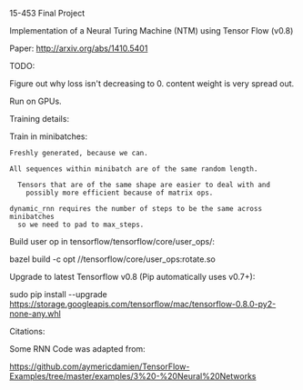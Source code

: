 15-453 Final Project

Implementation of a Neural Turing Machine (NTM) using Tensor Flow (v0.8)

Paper: http://arxiv.org/abs/1410.5401

TODO:

  Figure out why loss isn't decreasing to 0.
    content weight is very spread out.

  Run on GPUs.

Training details:

  Train in minibatches:

    Freshly generated, because we can.

    All sequences within minibatch are of the same random length.

      Tensors that are of the same shape are easier to deal with and
        possibly more efficient because of matrix ops.
    
    dynamic_rnn requires the number of steps to be the same across minibatches
      so we need to pad to max_steps.

Build user op in tensorflow/tensorflow/core/user_ops/:

bazel build -c opt //tensorflow/core/user_ops:rotate.so

Upgrade to latest Tensorflow v0.8 (Pip automatically uses v0.7+):

sudo pip install --upgrade https://storage.googleapis.com/tensorflow/mac/tensorflow-0.8.0-py2-none-any.whl

Citations:

Some RNN Code was adapted from:

https://github.com/aymericdamien/TensorFlow-Examples/tree/master/examples/3%20-%20Neural%20Networks
